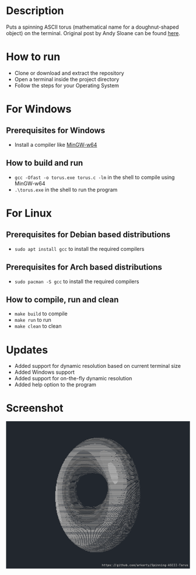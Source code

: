 # Description

Puts a spinning ASCII torus (mathematical name for a doughnut-shaped object) on the terminal. Original post by Andy Sloane can be found [here](https://www.a1k0n.net/2011/07/20/donut-math.html).

# How to run

* Clone or download and extract the repository
* Open a terminal inside the project directory
* Follow the steps for your Operating System

# For Windows

## Prerequisites for Windows

* Install a compiler like [MinGW-w64](https://sourceforge.net/projects/mingw-w64/)

## How to build and run

* `gcc -Ofast -o torus.exe torus.c -lm` in the shell to compile using MinGW-w64
* `.\torus.exe` in the shell to run the program

# For Linux

## Prerequisites for Debian based distributions

* `sudo apt install gcc` to install the required compilers

## Prerequisites for Arch based distributions

* `sudo pacman -S gcc` to install the required compilers

## How to compile, run and clean

* `make build` to compile
* `make run` to run
* `make clean` to clean

# Updates

* Added support for dynamic resolution based on current terminal size
* Added Windows support
* Added support for on-the-fly dynamic resolution
* Added help option to the program

# Screenshot

![Screenshot](blob/screenshot.png)
